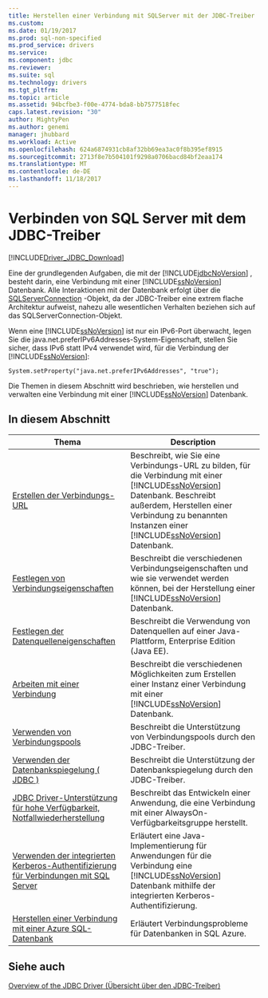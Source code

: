 ```yaml
---
title: Herstellen einer Verbindung mit SQLServer mit der JDBC-Treiber | Microsoft Docs
ms.custom: 
ms.date: 01/19/2017
ms.prod: sql-non-specified
ms.prod_service: drivers
ms.service: 
ms.component: jdbc
ms.reviewer: 
ms.suite: sql
ms.technology: drivers
ms.tgt_pltfrm: 
ms.topic: article
ms.assetid: 94bcfbe3-f00e-4774-bda8-bb7577518fec
caps.latest.revision: "30"
author: MightyPen
ms.author: genemi
manager: jhubbard
ms.workload: Active
ms.openlocfilehash: 624a6874931cb8af32bb69ea3ac0f8b395ef8915
ms.sourcegitcommit: 2713f8e7b504101f9298a0706bacd84bf2eaa174
ms.translationtype: MT
ms.contentlocale: de-DE
ms.lasthandoff: 11/18/2017
---
```

# <a name="connecting-to-sql-server-with-the-jdbc-driver"></a>Verbinden von SQL Server mit dem JDBC-Treiber
[!INCLUDE[Driver_JDBC_Download](../../includes/driver_jdbc_download.md)]

  Eine der grundlegenden Aufgaben, die mit der [!INCLUDE[jdbcNoVersion](../../includes/jdbcnoversion_md.md)] , besteht darin, eine Verbindung mit einer [!INCLUDE[ssNoVersion](../../includes/ssnoversion_md.md)] Datenbank. Alle Interaktionen mit der Datenbank erfolgt über die [SQLServerConnection](../../connect/jdbc/reference/sqlserverconnection-class.md) -Objekt, da der JDBC-Treiber eine extrem flache Architektur aufweist, nahezu alle wesentlichen Verhalten beziehen sich auf das SQLServerConnection-Objekt.  
  
 Wenn eine [!INCLUDE[ssNoVersion](../../includes/ssnoversion_md.md)] ist nur ein IPv6-Port überwacht, legen Sie die java.net.preferIPv6Addresses-System-Eigenschaft, stellen Sie sicher, dass IPv6 statt IPv4 verwendet wird, für die Verbindung der [!INCLUDE[ssNoVersion](../../includes/ssnoversion_md.md)]:  
  
```  
System.setProperty("java.net.preferIPv6Addresses", "true");  
```  
  
 Die Themen in diesem Abschnitt wird beschrieben, wie herstellen und verwalten eine Verbindung mit einer [!INCLUDE[ssNoVersion](../../includes/ssnoversion_md.md)] Datenbank.  
  
## <a name="in-this-section"></a>In diesem Abschnitt  
  
|Thema|Description|  
|-----------|-----------------|  
|[Erstellen der Verbindungs-URL](../../connect/jdbc/building-the-connection-url.md)|Beschreibt, wie Sie eine Verbindungs-URL zu bilden, für die Verbindung mit einer [!INCLUDE[ssNoVersion](../../includes/ssnoversion_md.md)] Datenbank. Beschreibt außerdem, Herstellen einer Verbindung zu benannten Instanzen einer [!INCLUDE[ssNoVersion](../../includes/ssnoversion_md.md)] Datenbank.|  
|[Festlegen von Verbindungseigenschaften](../../connect/jdbc/setting-the-connection-properties.md)|Beschreibt die verschiedenen Verbindungseigenschaften und wie sie verwendet werden können, bei der Herstellung einer [!INCLUDE[ssNoVersion](../../includes/ssnoversion_md.md)] Datenbank.|  
|[Festlegen der Datenquelleneigenschaften](../../connect/jdbc/setting-the-data-source-properties.md)|Beschreibt die Verwendung von Datenquellen auf einer Java-Plattform, Enterprise Edition (Java EE).|  
|[Arbeiten mit einer Verbindung](../../connect/jdbc/working-with-a-connection.md)|Beschreibt die verschiedenen Möglichkeiten zum Erstellen einer Instanz einer Verbindung mit einer [!INCLUDE[ssNoVersion](../../includes/ssnoversion_md.md)] Datenbank.|  
|[Verwenden von Verbindungspools](../../connect/jdbc/using-connection-pooling.md)|Beschreibt die Unterstützung von Verbindungspools durch den JDBC-Treiber.|  
|[Verwenden der Datenbankspiegelung &#40; JDBC &#41;](../../connect/jdbc/using-database-mirroring-jdbc.md)|Beschreibt die Unterstützung der Datenbankspiegelung durch den JDBC-Treiber.|  
|[JDBC Driver-Unterstützung für hohe Verfügbarkeit, Notfallwiederherstellung](../../connect/jdbc/jdbc-driver-support-for-high-availability-disaster-recovery.md)|Beschreibt das Entwickeln einer Anwendung, die eine Verbindung mit einer AlwaysOn-Verfügbarkeitsgruppe herstellt.|  
|[Verwenden der integrierten Kerberos-Authentifizierung für Verbindungen mit SQL Server](../../connect/jdbc/using-kerberos-integrated-authentication-to-connect-to-sql-server.md)|Erläutert eine Java-Implementierung für Anwendungen für die Verbindung eine [!INCLUDE[ssNoVersion](../../includes/ssnoversion_md.md)] Datenbank mithilfe der integrierten Kerberos-Authentifizierung.|  
|[Herstellen einer Verbindung mit einer Azure SQL-Datenbank](../../connect/jdbc/connecting-to-an-azure-sql-database.md)|Erläutert Verbindungsprobleme für Datenbanken in SQL Azure.|  
  
## <a name="see-also"></a>Siehe auch  
 [Overview of the JDBC Driver (Übersicht über den JDBC-Treiber)](../../connect/jdbc/overview-of-the-jdbc-driver.md)  
  
  
